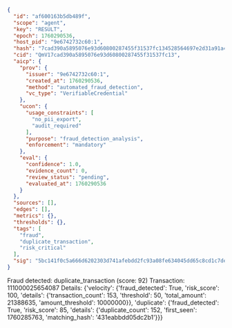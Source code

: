 ```json
{
  "id": "af600163b5db489f",
  "scope": "agent",
  "key": "RESULT",
  "epoch": 1760290536,
  "host_pid": "9e6742732c60:1",
  "hash": "7cad390a5895076e93d60800287455f31537fc134528564697e2d31a91a4c121",
  "cid": "QmV17cad390a5895076e93d60800287455f31537fc13",
  "aicp": {
    "prov": {
      "issuer": "9e6742732c60:1",
      "created_at": 1760290536,
      "method": "automated_fraud_detection",
      "vc_type": "VerifiableCredential"
    },
    "ucon": {
      "usage_constraints": [
        "no_pii_export",
        "audit_required"
      ],
      "purpose": "fraud_detection_analysis",
      "enforcement": "mandatory"
    },
    "eval": {
      "confidence": 1.0,
      "evidence_count": 0,
      "review_status": "pending",
      "evaluated_at": 1760290536
    }
  },
  "sources": [],
  "edges": [],
  "metrics": {},
  "thresholds": {},
  "tags": [
    "fraud",
    "duplicate_transaction",
    "risk_critical"
  ],
  "sig": "5bc141f0c5a666d6202303d741afebdd2fc93a08fe634045dd65c8cd1c7de907"
}
```

Fraud detected: duplicate_transaction (score: 92)
Transaction: 111000025654087
Details: {'velocity': {'fraud_detected': True, 'risk_score': 100, 'details': {'transaction_count': 153, 'threshold': 50, 'total_amount': 21388635, 'amount_threshold': 10000000}}, 'duplicate': {'fraud_detected': True, 'risk_score': 85, 'details': {'duplicate_count': 152, 'first_seen': 1760285763, 'matching_hash': '431eabbdd05dc2b1'}}}